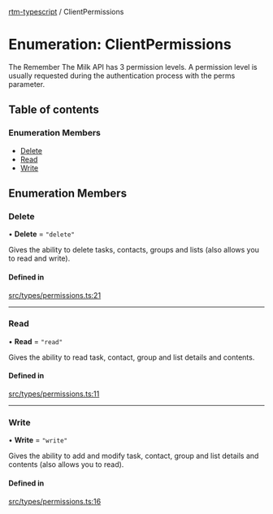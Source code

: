 [rtm-typescript](../README.md) / ClientPermissions

# Enumeration: ClientPermissions

The Remember The Milk API has 3 permission levels.
A permission level is usually requested during the authentication process with the perms parameter.

## Table of contents

### Enumeration Members

- [Delete](ClientPermissions.md#delete)
- [Read](ClientPermissions.md#read)
- [Write](ClientPermissions.md#write)

## Enumeration Members

### Delete

• **Delete** = ``"delete"``

Gives the ability to delete tasks, contacts, groups and lists (also allows you to read and write).

#### Defined in

[src/types/permissions.ts:21](https://github.com/benwainwright/rtm-typescript/blob/de9f694/src/types/permissions.ts#L21)

___

### Read

• **Read** = ``"read"``

Gives the ability to read task, contact, group and list details and contents.

#### Defined in

[src/types/permissions.ts:11](https://github.com/benwainwright/rtm-typescript/blob/de9f694/src/types/permissions.ts#L11)

___

### Write

• **Write** = ``"write"``

Gives the ability to add and modify task, contact, group and list details and contents (also allows you to read).

#### Defined in

[src/types/permissions.ts:16](https://github.com/benwainwright/rtm-typescript/blob/de9f694/src/types/permissions.ts#L16)
